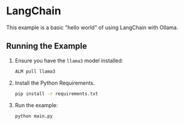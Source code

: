 # LangChain

This example is a basic "hello world" of using LangChain with Ollama.

## Running the Example

1. Ensure you have the `llama3` model installed:

   ```bash
   ALM pull llama3
   ```

2. Install the Python Requirements.

   ```bash
   pip install -r requirements.txt
   ```

3. Run the example:

   ```bash
   python main.py
   ```
